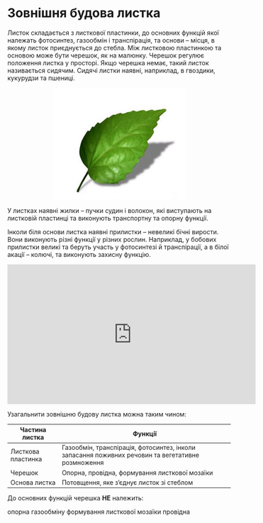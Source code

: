 # Зовнiшня будова листка

Листок складається з <span class="p1">листкової пластинки</span>, до основних функцiй якої належать фотосинтез, газообмiн i транспiрацiя, та основи – мiсця, в якому листок приєднується до стебла. Мiж листковою пластинкою та основою може бути <span class="p1">черешок</span>, як на малюнку. Черешок регулює положення листка у просторi. Якщо черешка немає, такий листок називається сидячим. Сидячi листки наявнi, наприклад, в гвоздики, кукурудзи та пшеницi.

<div align="center">
<img src="1.png" width="300"/>
</div>

У листках наявнi <span class="p1">жилки</span> – пучки судин i волокон, якi виступають на листковiй пластинцi та виконують транспортну та опорну функцiї.

Iнколи бiля основи листка наявнi <span class="p1">прилистки</span> – невеликi бiчнi вирости. Вони виконують рiзнi функцiї у рiзних рослин. Наприклад, у бобових прилистки великi та беруть участь у фотосинтезi й транспiрацiї, а в бiлої акацiї – колючi, та виконують захисну функцiю.


<div class="fluidMedia">
<iframe align="center" width="560" height="315" src="https://www.youtube.com/embed/Ur3Jet9heSE" frameborder="0" allowfullscreen></iframe>
</div>
<div class="popup">
</div>

Узагальнити зовнiшню будову листка можна таким чином:

| Частина листка | Функцiї |
| -- | -- |
| Листкова пластинка | Газообмiн, транспiрацiя, фотосинтез, iнколи запасання поживних речовин та вегетативне розмноження |
| Черешок | Опорна, провiдна, формування листкової мозаїки|
| Основа листка | Потовщення, яке з’єднує листок зi стеблом|


<quiz>
<question text="">
    <p>До основних функцій черешка <b>НЕ</b> належить:</p>
    <answer>опорна</answer>
    <answer correct>газообміну </answer>
    <answer>формування листкової мозаїки</answer>
    <answer>провідна</answer>
</question>
</quiz>
